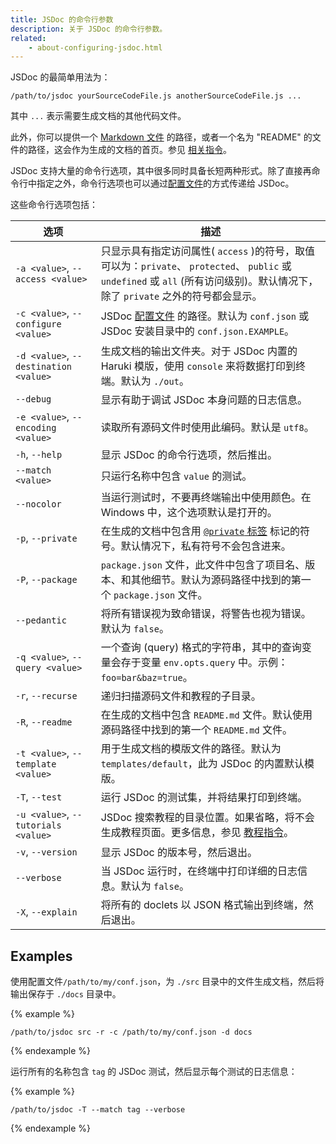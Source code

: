 ```yaml
---
title: JSDoc 的命令行参数
description: 关于 JSDoc 的命令行参数。
related:
    - about-configuring-jsdoc.html
---
```


JSDoc 的最简单用法为：

    /path/to/jsdoc yourSourceCodeFile.js anotherSourceCodeFile.js ...

其中 `...` 表示需要生成文档的其他代码文件。

此外，你可以提供一个 [Markdown 文件][md-file] 的路径，或者一个名为 "README" 的文件的路径，这会作为生成的文档的首页。参见 [相关指令][including-readme]。

JSDoc 支持大量的命令行选项，其中很多同时具备长短两种形式。除了直接再命令行中指定之外，命令行选项也可以通过[配置文件][config-file]的方式传递给 JSDoc。

这些命令行选项包括：

选项|描述
------|-----------
`-a <value>`, `--access <value>`|只显示具有指定访问属性( `access` )的符号，取值可以为：`private`、 `protected`、 `public` 或 `undefined` 或 `all` (所有访问级别)。默认情况下，除了 `private` 之外的符号都会显示。
`-c <value>`, `--configure <value>`|JSDoc [配置文件][config-file] 的路径。默认为 `conf.json` 或 JSDoc 安装目录中的 `conf.json.EXAMPLE`。
`-d <value>`, `--destination <value>`|生成文档的输出文件夹。对于 JSDoc 内置的 Haruki 模版，使用 `console` 来将数据打印到终端。默认为 `./out`。
`--debug`|显示有助于调试 JSDoc 本身问题的日志信息。
`-e <value>`, `--encoding <value>`|读取所有源码文件时使用此编码。默认是 `utf8`。
`-h`, `--help`|显示 JSDoc 的命令行选项，然后推出。
`--match <value>`|只运行名称中包含 `value` 的测试。
`--nocolor`|当运行测试时，不要再终端输出中使用颜色。在 Windows 中，这个选项默认是打开的。
`-p`, `--private`|在生成的文档中包含用 [`@private` 标签][private-tag] 标记的符号。默认情况下，私有符号不会包含进来。
`-P`, `--package`|`package.json` 文件，此文件中包含了项目名、版本、和其他细节。默认为源码路径中找到的第一个 `package.json` 文件。
`--pedantic`|将所有错误视为致命错误，将警告也视为错误。默认为 `false`。
`-q <value>`, `--query <value>`|一个查询 (query) 格式的字符串，其中的查询变量会存于变量 `env.opts.query` 中。示例：`foo=bar&baz=true`。
`-r`, `--recurse`|递归扫描源码文件和教程的子目录。
`-R`, `--readme`|在生成的文档中包含 `README.md` 文件。默认使用源码路径中找到的第一个 `README.md` 文件。
`-t <value>`, `--template <value>`|用于生成文档的模版文件的路径。默认为 `templates/default`，此为 JSDoc 的内置默认模版。
`-T`, `--test`|运行 JSDoc 的测试集，并将结果打印到终端。
`-u <value>`, `--tutorials <value>`|JSDoc 搜索教程的目录位置。如果省略，将不会生成教程页面。更多信息，参见 [教程指令][tutorials]。
`-v`, `--version`|显示 JSDoc 的版本号，然后退出。
`--verbose`|当 JSDoc 运行时，在终端中打印详细的日志信息。默认为 `false`。
`-X`, `--explain`|将所有的 doclets 以 JSON 格式输出到终端，然后退出。


[config-file]: about-configuring-jsdoc.html
[including-readme]: about-including-readme.html
[md-file]: http://daringfireball.net/projects/markdown/
[private-tag]: tags-private.html
[tutorials]: about-tutorials.html


## Examples

使用配置文件`/path/to/my/conf.json`，为 `./src` 目录中的文件生成文档，然后将输出保存于 `./docs` 目录中。

{% example %}

```
/path/to/jsdoc src -r -c /path/to/my/conf.json -d docs
```
{% endexample %}

运行所有的名称包含 `tag` 的 JSDoc 测试，然后显示每个测试的日志信息：

{% example %}

```
/path/to/jsdoc -T --match tag --verbose
```
{% endexample %}
